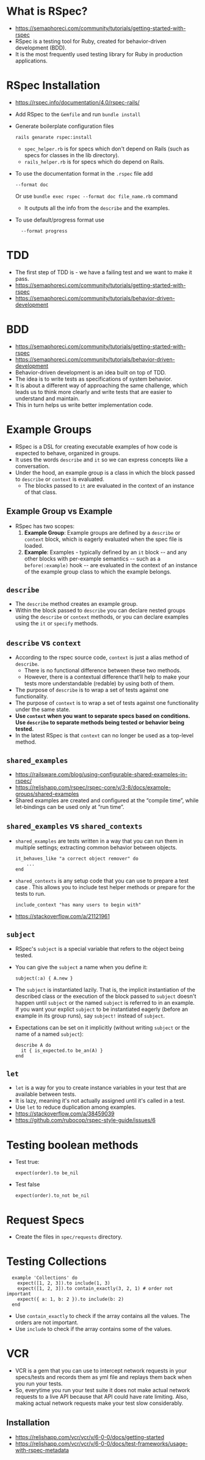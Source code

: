 # What is RSpec?

- https://semaphoreci.com/community/tutorials/getting-started-with-rspec
- RSpec is a testing tool for Ruby, created for behavior-driven development (BDD).
- It is the most frequently used testing library for Ruby in production applications.

# RSpec Installation

- https://rspec.info/documentation/4.0/rspec-rails/

- Add RSpec to the `Gemfile` and run `bundle install`

- Generate boilerplate configuration files

      rails genarate rspec:install

  - `spec_helper.rb` is for specs which don't depend on Rails (such as specs for classes in the lib directory).
  - `rails_helper.rb` is for specs which do depend on Rails.

- To use the documentation format in the `.rspec` file add

      --format doc

  Or use `bundle exec rspec --format doc file_name.rb` command

  - It outputs all the info from the `describe` and the examples.

- To use default/progress format use

        --format progress

# TDD

- The first step of TDD is - we have a failing test and we want to make it pass.
- https://semaphoreci.com/community/tutorials/getting-started-with-rspec
- https://semaphoreci.com/community/tutorials/behavior-driven-development

# BDD

- https://semaphoreci.com/community/tutorials/getting-started-with-rspec
- https://semaphoreci.com/community/tutorials/behavior-driven-development
- Behavior-driven development is an idea built on top of TDD.
- The idea is to write tests as specifications of system behavior.
- It is about a different way of approaching the same challenge, which leads us to think more clearly and write tests that are easier to understand and maintain.
- This in turn helps us write better implementation code.

# Example Groups

- RSpec is a DSL for creating executable examples of how code is expected to behave, organized in groups.
- It uses the words `describe` and `it` so we can express concepts like a conversation.
- Under the hood, an example group is a class in which the block passed to `describe` or `context` is evaluated.
  - The blocks passed to `it` are evaluated in the context of an instance of that class.

## Example Group vs Example

- RSpec has two scopes:
  1. **Example Group**: Example groups are defined by a `describe` or `context` block, which is eagerly evaluated when the spec file is loaded.
  2. **Example**: Examples - typically defined by an `it` block -- and any other blocks with per-example semantics -- such as a `before(:example)` hook -- are evaluated in the context of an instance of the example group class to which the example belongs.

## `describe`

- The `describe` method creates an example group.
- Within the block passed to `describe` you can declare nested groups using the `describe` or `context` methods, or you can declare examples using the `it` or `specify` methods.

## `describe` vs `context`

- According to the rspec source code, `context` is just a alias method of `describe`.
  - There is no functional difference between these two methods.
  - However, there is a contextual difference that’ll help to make your tests more understandable (redable) by using both of them.
- The purpose of `describe` is to wrap a set of tests against one functionality.
- The purpose of `context` is to wrap a set of tests against one functionality under the same state.
- **Use `context` when you want to separate specs based on conditions. Use `describe` to separate methods being tested or behavior being tested.**
- In the latest RSpec is that `context` can no longer be used as a top-level method.

## `shared_examples`

- https://railsware.com/blog/using-configurable-shared-examples-in-rspec/
- https://relishapp.com/rspec/rspec-core/v/3-8/docs/example-groups/shared-examples
- Shared examples are created and configured at the “compile time”, while let-bindings can be used only at “run time”.

## `shared_examples` vs `shared_contexts`

- `shared_examples` are tests written in a way that you can run them in multiple settings; extracting common behavior between objects.

      it_behaves_like "a correct object remover" do
          ...
      end

- `shared_contexts` is any setup code that you can use to prepare a test case . This allows you to include test helper methods or prepare for the tests to run.

      include_context "has many users to begin with"

- https://stackoverflow.com/a/21121961

## `subject`

- RSpec's `subject` is a special variable that refers to the object being tested.
- You can give the `subject` a name when you define it:

      subject(:a) { A.new }

- The `subject` is instantiated lazily. That is, the implicit instantiation of the described class or the execution of the block passed to `subject` doesn't happen until `subject` or the named `subject` is referred to in an example. If you want your explict `subject` to be instantiated eagerly (before an example in its group runs), say `subject!` instead of `subject`.
- Expectations can be set on it implicitly (without writing `subject` or the name of a named `subject`):

      describe A do
        it { is_expected.to be_an(A) }
      end

## `let`

- `let` is a way for you to create instance variables in your test that are available between tests.
- It is lazy, meaning it's not actually assigned until it's called in a test.
- Use `let` to reduce duplication among examples.
- https://stackoverflow.com/a/38459039
- https://github.com/rubocop/rspec-style-guide/issues/6

# Testing boolean methods

- Test true:

      expect(order).to be_nil

- Test false

      expect(order).to_not be_nil

# Request Specs

- Create the files in `spec/requests` directory.

# Testing Collections

      example 'Collections' do
        expect([1, 2, 3]).to include(1, 3)
        expect([1, 2, 3]).to contain_exactly(3, 2, 1) # order not important
        expect({ a: 1, b: 2 }).to include(b: 2)
      end

- Use `contain_exactly` to check if the array contains all the values. The orders are not important.
- Use `include` to check if the array contains some of the values.

# VCR

- VCR is a gem that you can use to intercept network requests in your specs/tests and records them as yml file and replays them back when you run your tests.
- So, everytime you run your test suite it does not make actual network requests to a live API because that API could have rate limiting. Also, making actual network requests make your test slow considerably.

## Installation

- https://relishapp.com/vcr/vcr/v/6-0-0/docs/getting-started
- https://relishapp.com/vcr/vcr/v/6-0-0/docs/test-frameworks/usage-with-rspec-metadata
